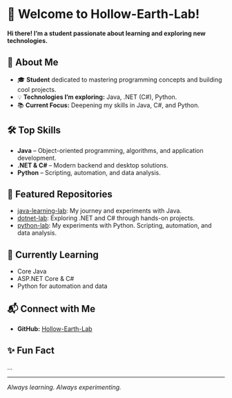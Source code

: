 # 👋 Welcome to Hollow-Earth-Lab!

**Hi there! I’m a student passionate about learning and exploring new technologies.**

## 🚀 About Me
- 🎓 **Student** dedicated to mastering programming concepts and building cool projects.
- 💡 **Technologies I’m exploring:** Java, .NET (C#), Python.
- 📚 **Current Focus:** Deepening my skills in Java, C#, and Python.

## 🛠️ Top Skills
- **Java** – Object-oriented programming, algorithms, and application development.
- **.NET & C#** – Modern backend and desktop solutions.
- **Python** – Scripting, automation, and data analysis.

## 🌟 Featured Repositories
- [java-learning-lab](https://github.com/Hollow-Earth-Lab/java-learning-lab): My journey and experiments with Java.
- [dotnet-lab](https://github.com/Hollow-Earth-Lab/dotnet-lab): Exploring .NET and C# through hands-on projects.
- [python-lab](https://github.com/Hollow-Earth-Lab/python-lab): My experiments with Python. Scripting, automation, and data analysis.

## 🌱 Currently Learning
- Core Java
- ASP.NET Core & C#
- Python for automation and data

## 📬 Connect with Me
- **GitHub:** [Hollow-Earth-Lab](https://github.com/Hollow-Earth-Lab/)

## ✨ Fun Fact
...

---

_Always learning. Always experimenting._